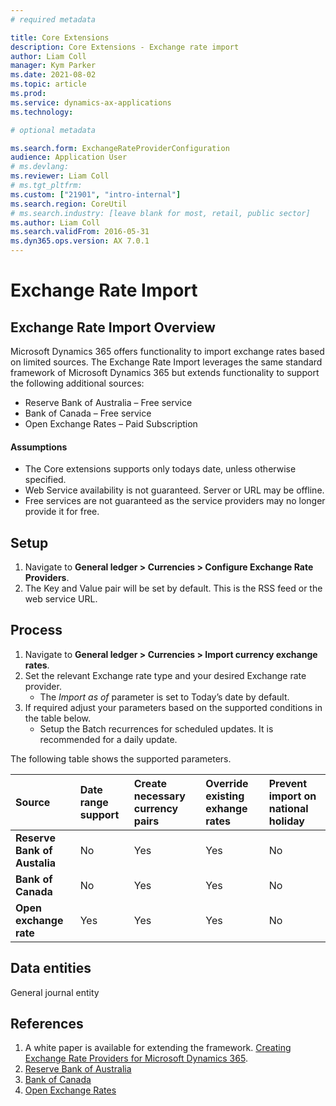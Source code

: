 ```yaml
---
# required metadata

title: Core Extensions
description: Core Extensions - Exchange rate import
author: Liam Coll
manager: Kym Parker
ms.date: 2021-08-02
ms.topic: article
ms.prod: 
ms.service: dynamics-ax-applications
ms.technology: 

# optional metadata

ms.search.form: ExchangeRateProviderConfiguration
audience: Application User
# ms.devlang: 
ms.reviewer: Liam Coll
# ms.tgt_pltfrm: 
ms.custom: ["21901", "intro-internal"]
ms.search.region: CoreUtil
# ms.search.industry: [leave blank for most, retail, public sector]
ms.author: Liam Coll
ms.search.validFrom: 2016-05-31
ms.dyn365.ops.version: AX 7.0.1
---
```


# Exchange Rate Import
## Exchange Rate Import Overview

Microsoft Dynamics 365 offers functionality to import exchange rates based on limited sources. The Exchange Rate Import leverages the same standard framework of Microsoft Dynamics 365 but extends functionality to support the following additional sources:
* Reserve Bank of Australia – Free service
* Bank of Canada – Free service
* Open Exchange Rates – Paid Subscription

#### Assumptions
* The Core extensions supports only todays date, unless otherwise specified. 
* Web Service availability is not guaranteed. Server or URL may be offline.
* Free services are not guaranteed as the service providers may no longer provide it for free.

## Setup
1. Navigate to **General ledger > Currencies > Configure Exchange Rate Providers**.
2. The Key and Value pair will be set by default. This is the RSS feed or the web service URL.

## Process
1. Navigate to **General ledger > Currencies > Import currency exchange rates**.
2. Set the relevant Exchange rate type and your desired Exchange rate provider.
   * The *Import as of* parameter is set to Today’s date by default.
3. If required adjust your parameters based on the supported conditions in the table below.
   * Setup the Batch recurrences for scheduled updates. It is recommended for a daily update.

The following table shows the supported parameters.

|  **Source**  | **Date range support** |  **Create necessary currency pairs** |  **Override existing exhange rates** |  **Prevent import on national holiday** | 
|:---|:---|:---|:---|:---|      
|  **Reserve Bank of Austalia**  | No | Yes | Yes | No |
|  **Bank of Canada**  | No | Yes | Yes | No |
|  **Open exchange rate**  | Yes | Yes | Yes | No |

## Data entities
General journal entity

## References

1. A white paper is available for extending the framework. [Creating Exchange Rate Providers for Microsoft Dynamics 365](https://docs.microsoft.com/en-us/dynamics365/fin-ops-core/dev-itpro/financial/create-exchange-rate-providers).
2. [Reserve Bank of Australia](http://www.rba.gov.au/statistics/frequency/exchange-rates.html)
3. [Bank of Canada](https://www.bankofcanada.ca/rates/exchange/)
4. [Open Exchange Rates](https://openexchangerates.org/) 
